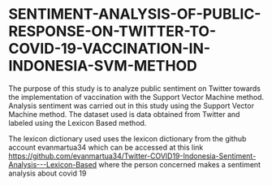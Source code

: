 # SENTIMENT-ANALYSIS-OF-PUBLIC-RESPONSE-ON-TWITTER-TO-COVID-19-VACCINATION-IN-INDONESIA-SVM-METHOD
The purpose of this study is to analyze public sentiment on Twitter towards the implementation of vaccination with the Support Vector Machine method. Analysis sentiment was carried out in this study using the Support Vector Machine method. The dataset used is data obtained from Twitter and labeled using the Lexicon Based method.

The lexicon dictionary used uses the lexicon dictionary from the github account evanmartua34 which can be accessed at this link https://github.com/evanmartua34/Twitter-COVID19-Indonesia-Sentiment-Analysis---Lexicon-Based where the person concerned makes a sentiment analysis about covid 19